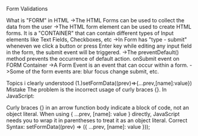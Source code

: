 Form Validations

What is "FORM" in HTML
->The HTML Forms can be used to collect the data from the user
->The HTML form element can be used to create HTML forms. It is a "CONTAINER" that can contain different types of Input elements like Text Fields, Checkboxes, etc
->In Form has "type - submit" wheneven we click a button or press Enter key while editing any input field in the form, the submit event will be triggered.
->The preventDefault() method prevents the occurrence of default action. onSubmit event on FORM Container
->A Form Event is an event that can occur within a form.
->Some of the form events are:
                              blur
                              focus
                              change
                              submit, etc.



Topics i clearly understood
(1.)setFormData((prev)=>{...prev,[name]:value})
Mistake
The problem is the incorrect usage of curly braces {}. In JavaScript:

Curly braces {} in an arrow function body indicate a block of code, not an object literal.
When using { ...prev, [name]: value } directly, JavaScript needs you to wrap it in parentheses to treat it as an object literal.
Correct Syntax:
setFormData((prev) => ({ ...prev, [name]: value }));